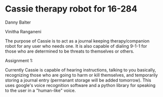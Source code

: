 # Cassie therapy robot for 16-284
Danny Balter

Vinitha Ranganeni

The purpose of Cassie is to act as a journal keeping therapy/companion robot for any user who needs one. It is also capable of dialing 9-1-1 for those who are determined to be threats to themselves or others.

Assignment 1:

Currently Cassie is capable of hearing instructions, talking to you basically, recognizing those who are going to harm or kill themselves, and temporarily storing a journal entry (permanant storage will be added tomorrow). This uses google's voice recognition software and a python library for speaking to the user in a "human-like" voice.
